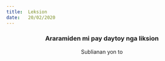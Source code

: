 ```yaml
---
title:  Leksion
date:   20/02/2020
---
```


### <center>Araramiden mi pay daytoy nga liksion</center>
<center>Sublianan yon to</center>